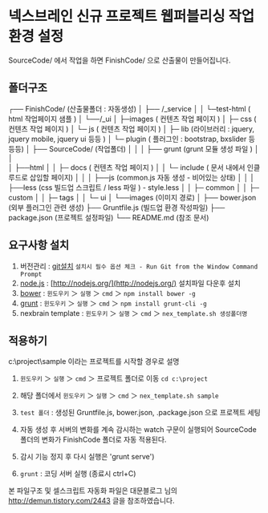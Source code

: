 # 넥스브레인 신규 프로젝트 웹퍼블리싱 작업환경 설정

SourceCode/ 에서 작업을 하면 FinishCode/ 으로 산출물이 만들어집니다.

## 폴더구조

┌── FinishCode/      (산출물폴더 : 자동생성)
│ ├── /_service
│ │            └─test-html ( html 작업페이지 샘플 )
│ └──/_ui 
│          ├─images ( 컨텐츠 작업 페이지 )
│          ├─ css ( 컨텐츠 작업 페이지 )
│          └─ js ( 컨텐츠 작업 페이지 )
│                 ├─ lib (라이브러리 : jquery, jquery mobile, jquery ui 등등 )
│                 └─ plugin ( 플러그인 : bootstrap, bxslider 등등등)
│ 
├── SourceCode/    (작업폴더)
│ │
│ ├── grunt (grunt 모듈 생성 파일 )
│ │            
│ ├──html
│ │         ├─ docs ( 컨텐츠 작업 페이지 )
│ │         └─ include ( 문서 내에서 인클루드로 삽입할 페이지)
│ │
│ ├──js (common.js 자동 생성 - 비어있는 상태)
│ │
│ ├──less (css 빌드업 스크립트 / less 파일 ) - style.less
│ │      ├─ common
│ │      ├─ custom
│ │      ├─ tags
│ │      └─ ui
│ └──images (이미지 경로)
│ 
├── bower.json (외부 플러그인 관련 생성)
├── Gruntfile.js (빌드업 환경 작성파일)
├── package.json (프로젝트 설정파일)
└── README.md (참조 문서)


## 요구사항 설치
1. 버전관리 : [git설치](http://msysgit.github.io/)
	`설치시 필수 옵션 체크 - Run Git from the Window Command Prompt` 
2. [node.js](http://nodejs.org/)  : [http://nodejs.org/](http://nodejs.org/) 설치파일 다운후 설치
3. [bower](http://bower.io/)    : `윈도우키` ＞ `실행` ＞ `cmd` ＞ `npm install bower -g` 
4. [grunt](http://gruntjs.com/)    : `윈도우키` ＞ `실행` ＞ `cmd` ＞ `npm install grunt-cli -g`
5. nexbrain template    : `윈도우키` ＞ `실행` ＞ `cmd` ＞ `nex_template.sh 생성폴더명`


## 적용하기

c:\project\sample 이라는 프로젝트를 시작할 경우로 설명

1. `윈도우키` ＞ `실행` ＞ `cmd` ＞ 프로젝트 폴더로 이동 `cd c:\project`

2. 해당 폴더에서 `윈도우키` ＞ `실행` ＞ `cmd` ＞ `nex_template.sh sample` 
3. `test 폴더` : 생성된 Gruntfile.js, bower.json, .package.json 으로 프로젝트 세팅

4. 자동 생성 후 서버의 변화를 계속 감시하는 watch 구문이 실행되어 SourceCode 폴더의 변화가 FinishCode 폴더로 자동 적용된다. 
5. 감시 기능 정지 후 다시 실행은 'grunt serve')
6. `grunt` : 코딩 서버 실행 (종료시 ctrl+C)

본 파일구조 및 셀스크립트 자동화 파일은 대문블로그 님의  http://demun.tistory.com/2443 글을 참조하였습니다.

